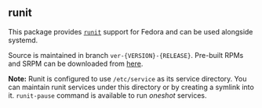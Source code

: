 ## runit

This package provides [`runit`](http://smarden.org/runit/) support for Fedora and can be used alongside systemd.

Source is maintained in branch `ver-{VERSION}-{RELEASE}`. Pre-built RPMs and SRPM can be downloaded from [here](https://drive.google.com/open?id=0B_tTbuxmuRzIR05wQ3E1eWVyaGs).

**Note:** Runit is configured to use `/etc/service` as its service directory. You can maintain runit services under this directory or by creating a symlink into it. `runit-pause` command is available to run _oneshot_ services.
